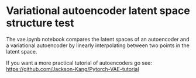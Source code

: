 # Variational autoencoder latent space structure test

The vae.ipynb notebook compares the latent spaces of an autoencoder and a variational autoencoder by linearly interpolating between two points in the latent space.

If you want a more practical tutorial of autoencoders go see: https://github.com/Jackson-Kang/Pytorch-VAE-tutorial
